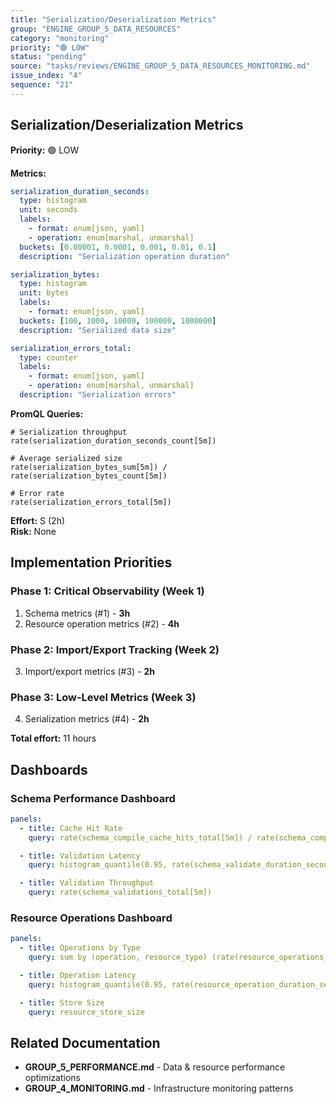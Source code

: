 ```yaml
---
title: "Serialization/Deserialization Metrics"
group: "ENGINE_GROUP_5_DATA_RESOURCES"
category: "monitoring"
priority: "🟢 LOW"
status: "pending"
source: "tasks/reviews/ENGINE_GROUP_5_DATA_RESOURCES_MONITORING.md"
issue_index: "4"
sequence: "21"
---
```


## Serialization/Deserialization Metrics

**Priority:** 🟢 LOW

**Metrics:**

```yaml
serialization_duration_seconds:
  type: histogram
  unit: seconds
  labels:
    - format: enum[json, yaml]
    - operation: enum[marshal, unmarshal]
  buckets: [0.00001, 0.0001, 0.001, 0.01, 0.1]
  description: "Serialization operation duration"

serialization_bytes:
  type: histogram
  unit: bytes
  labels:
    - format: enum[json, yaml]
  buckets: [100, 1000, 10000, 100000, 1000000]
  description: "Serialized data size"

serialization_errors_total:
  type: counter
  labels:
    - format: enum[json, yaml]
    - operation: enum[marshal, unmarshal]
  description: "Serialization errors"
```

**PromQL Queries:**

```promql
# Serialization throughput
rate(serialization_duration_seconds_count[5m])

# Average serialized size
rate(serialization_bytes_sum[5m]) / rate(serialization_bytes_count[5m])

# Error rate
rate(serialization_errors_total[5m])
```

**Effort:** S (2h)  
**Risk:** None

## Implementation Priorities

### Phase 1: Critical Observability (Week 1)

1. Schema metrics (#1) - **3h**
2. Resource operation metrics (#2) - **4h**

### Phase 2: Import/Export Tracking (Week 2)

3. Import/export metrics (#3) - **2h**

### Phase 3: Low-Level Metrics (Week 3)

4. Serialization metrics (#4) - **2h**

**Total effort:** 11 hours

## Dashboards

### Schema Performance Dashboard

```yaml
panels:
  - title: Cache Hit Rate
    query: rate(schema_compile_cache_hits_total[5m]) / rate(schema_compiles_total[5m]) * 100

  - title: Validation Latency
    query: histogram_quantile(0.95, rate(schema_validate_duration_seconds_bucket[5m]))

  - title: Validation Throughput
    query: rate(schema_validations_total[5m])
```

### Resource Operations Dashboard

```yaml
panels:
  - title: Operations by Type
    query: sum by (operation, resource_type) (rate(resource_operations_total[5m]))

  - title: Operation Latency
    query: histogram_quantile(0.95, rate(resource_operation_duration_seconds_bucket[5m])) by (operation)

  - title: Store Size
    query: resource_store_size
```

## Related Documentation

- **GROUP_5_PERFORMANCE.md** - Data & resource performance optimizations
- **GROUP_4_MONITORING.md** - Infrastructure monitoring patterns
